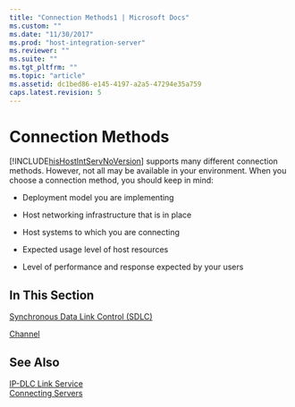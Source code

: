 ```yaml
---
title: "Connection Methods1 | Microsoft Docs"
ms.custom: ""
ms.date: "11/30/2017"
ms.prod: "host-integration-server"
ms.reviewer: ""
ms.suite: ""
ms.tgt_pltfrm: ""
ms.topic: "article"
ms.assetid: dc1bed86-e145-4197-a2a5-47294e35a759
caps.latest.revision: 5
---
```

# Connection Methods
[!INCLUDE[hisHostIntServNoVersion](../includes/hishostintservnoversion-md.md)] supports many different connection methods. However, not all may be available in your environment. When you choose a connection method, you should keep in mind:  
  
-   Deployment model you are implementing  
  
-   Host networking infrastructure that is in place  
  
-   Host systems to which you are connecting  
  
-   Expected usage level of host resources  
  
-   Level of performance and response expected by your users  
  
## In This Section  
 [Synchronous Data Link Control (SDLC)](../core/synchronous-data-link-control-sdlc-2.md)  
  
 [Channel](../core/channel1.md)  
  
## See Also  
 [IP-DLC Link Service](../core/ip-dlc-link-service1.md)   
 [Connecting Servers](../core/connecting-servers1.md)